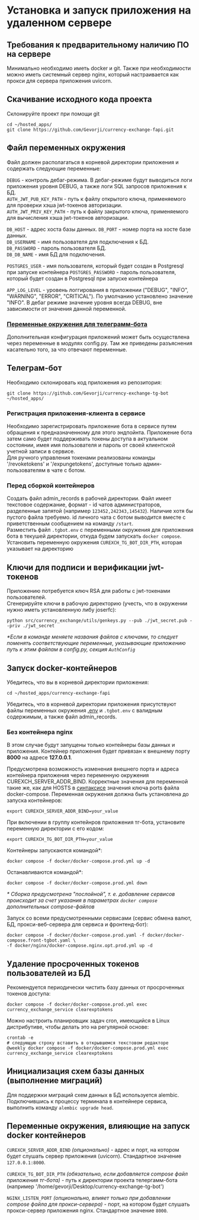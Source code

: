 # Установка и запуск приложения на удаленном сервере

## Требования к предварительному наличию ПО на сервере
Минимально необходимо иметь docker и git. Также при необходимости можно иметь системный сервер nginx, 
который настраивается как прокси для сервера приложения uvicorn. 
## Скачивание исходного кода проекта
Склонируйте проект при помощи git
```shell
cd ~/hosted_apps/
git clone https://github.com/Gevorji/currency-exchange-fapi.git
```

## Файл переменных окружения

Файл должен располагаться в корневой директории приложения и содержать следующие переменные:  

`DEBUG` - контроль дебаг-режима. В дебаг-режиме будут выводиться логи приложения уровня DEBUG, а также логи SQL запросов 
приложения к БД.  
`AUTH_JWT_PUB_KEY_PATH` - путь к файлу открытого ключа, применяемого для проверки хэша jwt-токенов авторизации.  
`AUTH_JWT_PRIV_KEY_PATH` - путь к файлу закрытого ключа, применяемого для вычисления хэша jwt-токенов авторизации.  

`DB_HOST` - адрес хоста базы данных.
`DB_PORT` - номер порта на хосте базе данных.  
`DB_USERNAME` - имя пользователя для подключения к БД.  
`DB_PASSWORD` - пароль пользователя БД.  
`DB_DB_NAME` - имя БД для подключения.  

`POSTGRES_USER` - имя пользователя, который будет создан в Postgresql при запуске контейнера
`POSTGRES_PASSWORD` - пароль пользователя, который будет создан в Postgresql при запуске контейнера

`APP_LOG_LEVEL` - уровень логгирования в приложении ("DEBUG", "INFO", "WARNING", "ERROR", "CRITICAL"). 
По умолчанию установлено значение "INFO". В дебаг режиме значение уровня всегда DEBUG, вне
зависимости от значения данной переменной.

### [Переменные окружения для телеграмм-бота](https://github.com/Gevorji/currency-exchange-tg-bot?tab=readme-ov-file#%D0%BF%D0%B5%D1%80%D0%B5%D0%BC%D0%B5%D0%BD%D0%BD%D1%8B%D0%B5-%D0%BE%D0%BA%D1%80%D1%83%D0%B6%D0%B5%D0%BD%D0%B8%D1%8F-%D0%B2-%D1%84%D0%B0%D0%B9%D0%BB%D0%B5-env)

Дополнительная конфигурация приложений может быть осуществлена через переменные в модулях config.py. Там же приведены
разъяснения касательно того, за что отвечают переменные.

## Телеграм-бот
Необходимо склонировать код приложения из репозитория:
```shell 
git clone https://github.com/Gevorji/currency-exchange-tg-bot ~/hosted_apps/
```
### Регистрация приложения-клиента в сервисе
Необходимо зарегистрировать приложение бота в сервисе путем обращения к предназначенному для этого
эндпойнта. Приложение бота затем само будет поддерживать токены доступа в актуальном состоянии, имея
имя пользователя и пароль от своей клиентской учетной записи в сервисе.  
Для ручного управления токенами реализованы команды '/revoketokens' и '/expungetokens', доступные
только админ-пользователям в чате с ботом.
### Перед сборкой контейнеров
Создать файл admin_records в рабочей директории. Файл имеет текстовое содержание, формат - id чатов администраторов, 
разделенные запятой (например `123452,242343,145432`). Наличие хотя бы пустого файла требуемо.
id личного чата с ботом выводится вместе с приветственным сообщением на команду `/start`.  
Разместить файл `.tgbot.env` с переменными окружения для приложения бота в текушей директории, откуда будем запускать
`docker compose`.  
Установить переменную окружения `CUREXCH_TG_BOT_DIR_PTH`, которая указывает на директорию

## Ключи для подписи и верификации jwt-токенов
Приложению потребуется ключ RSA для работы с jwt-токенами пользователей.  
Сгенерируйте ключи в рабочую директорию (учесть, что в окружении нужно иметь установленную либу joserfc):
```shell 
python src/currency_exchange/utils/genkeys.py --pub ./jwt_secret.pub --priv ./jwt_secret
```
*\*Если в команде меняете названия файлов с ключами, то следует поменять соответствующие переменные, указывающие 
приложению путь к этим файлам в config.py, секция `AuthConfig`*

## Запуск docker-контейнеров
Убедитесь, что вы в корневой директории приложения:
```shell
cd ~/hosted_apps/currency-exchange-fapi
```
Убедитесь, что в корневой директории приложения присутствуют файлы переменных окружения
[.env](#файл-переменных-окружения-env) и `.tgbot.env` с валидным содержимым, а также файл admin_records.
### Без контейнера nginx
В этом случае будут запущены только контейнеры базы данных и приложения. Контейнер приложения будет привязан к внешнему
порту __8000__ на адресе __127.0.0.1__.

Предусмотрена возможность изменения внешнего порта и адреса контейнера приложения через переменную окружения 
CUREXCH_SERVER_ADDR_BIND. Корректные значения для переменной такие же, как для HOSTS в 
[синтаксисе](https://docs.docker.com/reference/compose-file/services/#short-syntax-3) 
значения ключа ports файла docker-compose. Переменная окружения должна быть установлена до запуска контейнеров:
```shell
export CUREXCH_SERVER_ADDR_BIND=your_value
```
При включении в группу контейнров приложения тг-бота, установите переменную директории с его кодом:  
```shell
export CUREXCH_TG_BOT_DIR_PTH=your_value
```

Контейнеры запускаются командой\*:
```shell
docker compose -f docker/docker-compose.prod.yml up -d
```
Останавливаются командой\*:
```shell
docker compose -f docker/docker-compose.prod.yml down
```

*\* Сборка предусмотрена "послойной", т. е. добавление сервисов происходит за счет указания в 
параметрах `docker compose` дополнительных compose-файлов*

Запуск со всеми предусмотренными сервисами (сервис обмена валют, БД, прокси-веб-сервера для сервиса и фронтенд-бот):
```shell
docker compose -f docker/docker-compose.prod.yaml -f docker/docker-compose.front-tgbot.yaml \
-f docker/nginx/docker-compose.nginx.opt.prod.yml up -d
```

## Удаление просроченных токенов пользователей из БД
Рекомендуется периодически чистить базу данных от просроченных токенов доступа:
```shell
docker compose -f docker/docker-compose.prod.yml exec currency_exchange_service clearexptokens
```
Можно настроить планировщик задач cron, имеющийся в Linux дистрибутиве, чтобы делать это на регулярной основе:
```shell
crontab -e
# следующую строку вставить в открывшемся текстовом редакторе
@weekly docker compose -f docker/docker-compose.prod.yml exec currency_exchange_service clearexptokens
```

## Инициализация схем базы данных (выполнение миграций)
Для поддержки миграций схем данных в БД используется alembic. Подключившись к процессу терминала в контейнере сервиса,
выполнить команду `alembic upgrade head`.

##  Переменные окружения, влияющие на запуск docker контейнеров
`CUREXCH_SERVER_ADDR_BIND` *(опционально)* - адрес и порт, на котором будет слушать сервер приложения (uvicorn). 
Стандартное значение `127.0.0.1:8000`.

`CUREXCH_TG_BOT_DIR_PTH` *(обязательно, если добавляется compose файл приложения тг-бота)* - 
путь к директории проекта телергамм-бота (например '/home/gevorji/Desktop/currency-exchange-tg-bot')

`NGINX_LISTEN_PORT` *(опционально, влияет только при добавлении compose файла для прокси-сервера)* - 
порт, на котором будет слушать прокси-сервер приложения nginx. Стандартное значение `8000`.